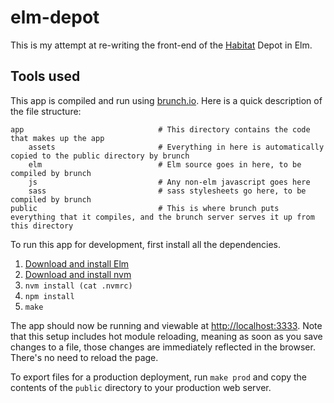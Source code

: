 # elm-depot

This is my attempt at re-writing the front-end of the [Habitat](https://www.habitat.sh) Depot in Elm.

## Tools used

This app is compiled and run using [brunch.io](http://brunch.io). Here is a quick description of the file structure:

    app                              # This directory contains the code that makes up the app
        assets                       # Everything in here is automatically copied to the public directory by brunch
        elm                          # Elm source goes in here, to be compiled by brunch
        js                           # Any non-elm javascript goes here
        sass                         # sass stylesheets go here, to be compiled by brunch
    public                           # This is where brunch puts everything that it compiles, and the brunch server serves it up from this directory


To run this app for development, first install all the dependencies.

1. [Download and install Elm](https://guide.elm-lang.org/install.html)
1. [Download and install nvm](https://github.com/creationix/nvm)
1. `nvm install (cat .nvmrc)`
1. `npm install`
1. `make`

The app should now be running and viewable at [http://localhost:3333](http://localhost:3333).  Note that this setup includes hot module reloading, meaning as soon as you save changes to a file, those changes are immediately reflected in the browser. There's no need to reload the page.

To export files for a production deployment, run `make prod` and copy the contents of the `public` directory to your production web server.
